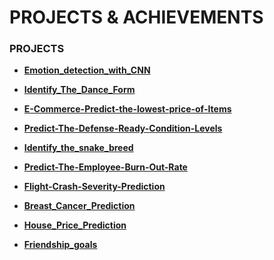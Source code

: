 # PROJECTS & ACHIEVEMENTS

 ### PROJECTS 
  - **[Emotion_detection_with_CNN](https://github.com/Itspravin08/Emotion_detection_Using_CNN#Emotion_detection_with_CNN)**
 - **[Identify_The_Dance_Form](https://github.com/Itspravin08/Identify-The-Dance-Form/blob/main/Dance_From%20(2).ipynb#Identify_The_Dance_Form)**
 - **[E-Commerce-Predict-the-lowest-price-of-Items](https://github.com/Itspravin08/E-Commerce-Predict-the-lowest-price-of-Items#E-Commerce-Predict-the-lowest-price-of-Items)**
 - **[Predict-The-Defense-Ready-Condition-Levels](https://github.com/Itspravin08/Predict-The-Defense-Ready-Condition-Levels/blob/main/Defense_Ready_Condition_Levels_Prediction.ipynb#Predict-The-Defense-Ready-Condition-Levels)**
 - **[Identify_the_snake_breed ](https://github.com/Itspravin08/Identify-the-snake-breed-/blob/main/Identify_the_snake_breed.ipynb#Identify_the_snake_breed)**
 - **[Predict-The-Employee-Burn-Out-Rate](https://github.com/Itspravin08/Predict-The-Employee-Burn-Out-Rate/blob/main/Employee_Burn_Rate_Prediction.ipynb#Predict-The-Employee-Burn-Out-Rate)**


 - **[Flight-Crash-Severity-Prediction](https://github.com/Itspravin08/Flight-Crash-Severity-Prediction#Flight-Crash-Severity-Prediction)**

- **[Breast_Cancer_Prediction](https://github.com/Itspravin08/Breast-Cancer-Prediction-Using-Machine-Learning/blob/main/Breast_Cancer_Prediction.ipynb#Breast_Cancer_Prediction)**

 - **[House_Price_Prediction](https://github.com/Itspravin08/House-Price-Prediction-Using-Machine-Learning/blob/main/House_Price_Prediction.ipynb#House_Price_Prediction)**

- **[Friendship_goals](https://github.com/Itspravin08/Friendship-goals/blob/main/Friendship_goals.ipynb#Friendship_goals)**

